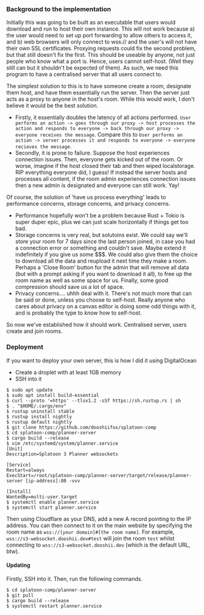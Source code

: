 ### Background to the implementation

Initially this was going to be built as an executable that users would download and run to host their own instance. This will not work because a) the user would need to set up port forwarding to allow others to access it, and b) web browsers will only connect to wss:// and the user's will not have their own SSL certificates. Proxying requests could fix the second problem, but that still doesn't fix the first. This should be useable by anyone, not just people who know what a port is. Hence, users cannot self-host. (Well they still can but it shouldn't be expected of them). As such, we need this program to have a centralised server that all users connect to.

The simplest solution to this is to have someone create a room, designate them host, and have them essentially run the server. Then the server just acts as a proxy to anyone in the host's room. While this would work, I don't believe it would be the best solution.

- Firstly, it essentially doubles the latency of all actions performed. `User performs an action -> goes through our proxy -> host processes the action and responds to everyone -> back through our proxy -> everyone receives the message`. Compare this to `User performs an action -> server processes it and responds to everyone -> everyone recieves the message`.
- Secondly, it is prone to failure. Suppose the host experiences connection issues. Then, everyone gets kicked out of the room. Or worse, imagine if the host closed their tab and then wiped localstorage. RIP everything everyone did, I guess! If instead the server hosts and processes all content, if the room admin experiences connection issues then a new admin is designated and everyone can still work. Yay!

Of course, the solution of 'have us process everything' leads to performance concerns, storage concerns, and privacy concerns.

- Performance hopefully won't be a problem because Rust + Tokio is super duper epic, plus we can just scale horizontally if things get too bad.
- Storage concerns is very real, but solutoins exist. We could say we'll store your room for 7 days since the last person joined, in case you had a connection error or something and couldn't save. Maybe extend it indefinitely if you give us some $$$. We could also give them the choice to download all the data and reupload it next time they make a room. Perhaps a 'Close Room' button for the admin that will remove all data (but with a prompt asking if you want to download it all), to free up the room name as well as some space for us. Finally, some good compression should save us a lot of space.
- Privacy concerns.... uhhh deal with it. There's not much more that can be said or done, unless you choose to self-host. Really anyone who cares about privacy on a canvas editor is doing some odd things with it, and is probably the type to _know_ how to self-host.

So now we've established how it should work. Centralised server, users create and join rooms.

### Deployment

If you want to deploy your own server, this is how I did it using DigitalOcean

- Create a droplet with at least 1GB memory
- SSH into it

```
$ sudo apt update
$ sudo apt install build-essential
$ curl --proto '=https' --tlsv1.2 -sSf https://sh.rustup.rs | sh
$ . "$HOME/.cargo/env"
$ rustup uninstall stable
$ rustup install nightly
$ rustup default nightly
$ git clone https://github.com/dooshiifox/splatoon-comp
$ cd splatoon-comp/planner-server
$ cargo build --release
$ vim /etc/systemd/system/planner.service
[Unit]
Description=Splatoon 3 Planner websockets

[Service]
Restart=always
ExecStart=/root/splatoon-comp/planner-server/target/release/planner-server [ip-address]:80 -vvv

[Install]
WantedBy=multi-user.target
$ systemctl enable planner.service
$ systemctl start planner.service
```

Then using Cloudflare as your DNS, add a new A record pointing to the IP address. You can then connect to it on the main website by specifying the room name as `wss://[your domain]#[the room name]`. For example, `wss://s3-websocket.dooshii.dev#test` will join the room `test` whilst connecting to `wss://s3-websocket.dooshii.dev` (which is the default URL, btw).

#### Updating

Firstly, SSH into it. Then, run the following commands.

```
$ cd splatoon-comp/planner-server
$ git pull
$ cargo build --release
$ systemctl restart planner.service
```
